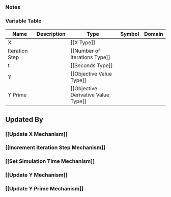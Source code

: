 ### Notes

### Variable Table
| Name | Description | Type | Symbol | Domain |
| --- | --- | --- | --- | --- |
|X||[[X Type]]|||
|Iteration Step||[[Number of Iterations Type]]|||
|t||[[Seconds Type]]|||
|Y||[[Objective Value Type]]|||
|Y Prime||[[Objective Derivative Value Type]]|||


## Updated By
### [[Update X Mechanism]]
### [[Increment Iteration Step Mechanism]]
### [[Set Simulation Time Mechanism]]
### [[Update Y Mechanism]]
### [[Update Y Prime Mechanism]]
